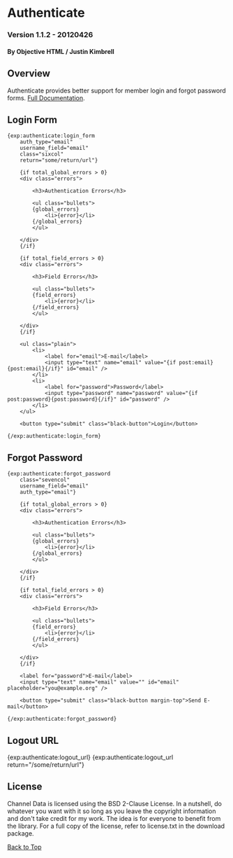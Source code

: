 Authenticate
============

### Version 1.1.2 - 20120426

#### By Objective HTML / Justin Kimbrell

Overview
--------

Authenticate provides better support for member login and forgot password forms. [Full Documentation](http://www.objectivehtml.com/authenticate).

Login Form
----------

	{exp:authenticate:login_form
		auth_type="email"
		username_field="email"
		class="sixcol"
		return="some/return/url"}
		
		{if total_global_errors > 0}
		<div class="errors">
			
			<h3>Authentication Errors</h3>
			
			<ul class="bullets">
			{global_errors}
				<li>{error}</li>
			{/global_errors}
			</ul>
			
		</div>
		{/if}
		
		{if total_field_errors > 0}
		<div class="errors">
			
			<h3>Field Errors</h3>
			
			<ul class="bullets">
			{field_errors}
				<li>{error}</li>
			{/field_errors}
			</ul>
			
		</div>
		{/if}
		
		<ul class="plain">
			<li>
				<label for="email">E-mail</label>
				<input type="text" name="email" value="{if post:email}{post:email}{/if}" id="email" />
			</li>
			<li>
				<label for="password">Password</label>
				<input type="password" name="password" value="{if post:password}{post:password}{/if}" id="password" />
			</li>
		</ul>
		
		<button type="submit" class="black-button">Login</button>
		
	{/exp:authenticate:login_form}

Forgot Password
---------------
	
	{exp:authenticate:forgot_password
		class="sevencol"
		username_field="email"
		auth_type="email"}
		
		{if total_global_errors > 0}
		<div class="errors">
			
			<h3>Authentication Errors</h3>
			
			<ul class="bullets">
			{global_errors}
				<li>{error}</li>
			{/global_errors}
			</ul>
			
		</div>
		{/if}
		
		{if total_field_errors > 0}
		<div class="errors">
			
			<h3>Field Errors</h3>
			
			<ul class="bullets">
			{field_errors}
				<li>{error}</li>
			{/field_errors}
			</ul>
			
		</div>
		{/if}
		
		<label for="password">E-mail</label>
		<input type="text" name="email" value="" id="email" placeholder="you@example.org" />
		
		<button type="submit" class="black-button margin-top">Send E-mail</button>
		
	{/exp:authenticate:forgot_password}

Logout URL
----------

{exp:authenticate:logout_url}
{exp:authenticate:logout_url return="/some/return/url"}
	
License
-------
Channel Data is licensed using the BSD 2-Clause License. In a nutshell, do whatever you want with it so long as you leave the copyright information and don't take credit for my work. The idea is for everyone to benefit from the library. For a full copy of the license, refer to license.txt in the download package.

[Back to Top](#channeldata "Go to the top of the page")
